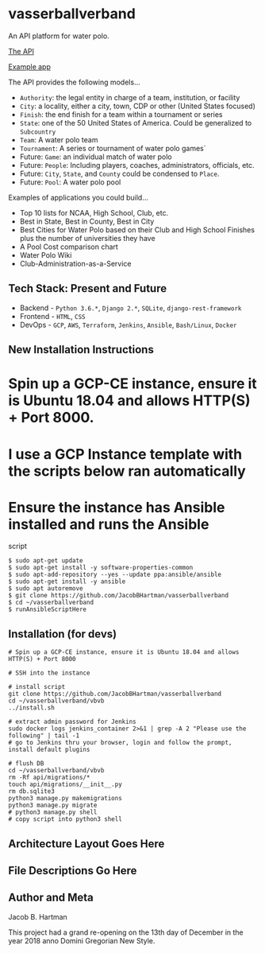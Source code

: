 # vasserballverband

An API platform for water polo.

[The API](http://www.wasserballver.band/api)

[Example app](http://www.wasserballver.band)



The API provides the following models...
* `Authority`: the legal entity in charge of a team, institution, or facility
* `City`: a locality, either a city, town, CDP or other (United States focused)
* `Finish`: the end finish for a team within a tournament or series
* `State`: one of the 50 United States of America. Could be generalized to `Subcountry`
* `Team`: A water polo team
* `Tournament`: A series or tournament of water polo games`
* Future: `Game`: an individual match of water polo
* Future: `People`: Including players, coaches, administrators, officials, etc.
* Future: `City`, `State`, and `County` could be condensed to `Place`.
* Future: `Pool`: A water polo pool

Examples of applications you could build...
- Top 10 lists for NCAA, High School, Club, etc.
- Best in State, Best in County, Best in City
- Best Cities for Water Polo based on their Club and High School Finishes plus the number of universities they have
- A Pool Cost comparison chart
- Water Polo Wiki
- Club-Administration-as-a-Service


## Tech Stack: Present and Future
* Backend  - `Python 3.6.*`, `Django 2.*`, `SQLite`, `django-rest-framework`
* Frontend - `HTML`, `CSS`
* DevOps   - `GCP`, `AWS`, `Terraform`, `Jenkins`, `Ansible`, `Bash/Linux`, `Docker`

## New Installation Instructions
# Spin up a GCP-CE instance, ensure it is Ubuntu 18.04 and allows HTTP(S) + Port 8000.
# I use a GCP Instance template with the scripts below ran automatically
# Ensure the instance has Ansible installed and runs the Ansible
script
```
$ sudo apt-get update
$ sudo apt-get install -y software-properties-common
$ sudo apt-add-repository --yes --update ppa:ansible/ansible
$ sudo apt-get install -y ansible
$ sudo apt autoremove
$ git clone https://github.com/JacobBHartman/vasserballverband
$ cd ~/vasserballverband
$ runAnsibleScriptHere
```


## Installation (for devs)
```
# Spin up a GCP-CE instance, ensure it is Ubuntu 18.04 and allows HTTP(S) + Port 8000

# SSH into the instance

# install script
git clone https://github.com/JacobBHartman/vasserballverband
cd ~/vasserballverband/vbvb
../install.sh

# extract admin password for Jenkins
sudo docker logs jenkins_container 2>&1 | grep -A 2 "Please use the following" | tail -1
# go to Jenkins thru your browser, login and follow the prompt, install default plugins

# flush DB
cd ~/vasserballverband/vbvb
rm -Rf api/migrations/*
touch api/migrations/__init__.py
rm db.sqlite3
python3 manage.py makemigrations
python3 manage.py migrate
# python3 manage.py shell
# copy script into python3 shell
```

## Architecture Layout Goes Here

## File Descriptions Go Here


## Author and Meta
Jacob B. Hartman

This project had a grand re-opening on the 13th day of December in the year 2018 anno Domini Gregorian New Style.
